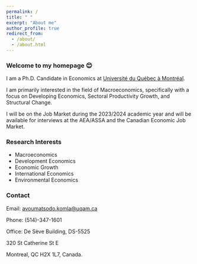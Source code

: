 ```yaml
---
permalink: /
title: " "
excerpt: "About me"
author_profile: true
redirect_from: 
  - /about/
  - /about.html
---
```

### Welcome to my homepage 😊
 I am a Ph.D. Candidate in Economics at [Université du Québec à Montréal](https://uqam.ca/en/information/about/). 
 
 I am primarily interested in the field of Macroeconomics, specifically with a focus on Developing Economics, Sectoral Productivity Growth, and Structural Change.
 
 I will be on the Job Market during the 2023/2024 academic year and will be available for interviews at the AEA/ASSA and the Canadian Economic Job Market.
 <!-- My [job market paper]() explores ... -->

### Research Interests
* Macroeconomics
* Development Economics
* Economic Growth
* International Economics
* Environmental Economics

### Contact
Email: <a href="mailto:avoumatsodo.komla@uqam.ca">avoumatsodo.komla@uqam.ca</a>

Phone: (514)-347-1601

Office: De Sève Building, DS-5525

320 St Catherine St E

Montreal, QC H2X 1L7, Canada.

